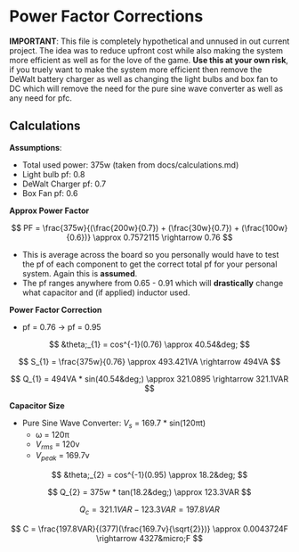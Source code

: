 # Power Factor Corrections
**IMPORTANT**: This file is completely hypothetical and unnused in out current project. The idea was to reduce upfront cost while also making the system more efficient as well as for the love of the game. **Use this at your own risk**, if you truely want to make the system more efficient then remove the DeWalt battery charger as well as changing the light bulbs and box fan to DC which will remove the need for the pure sine wave converter as well as any need for pfc.

## Calculations

**Assumptions**:
  * Total used power: 375w (taken from docs/calculations.md)
  * Light bulb pf: 0.8
  * DeWalt Charger pf: 0.7
  * Box Fan pf: 0.6

**Approx Power Factor**

$$
PF = \frac{375w}{(\frac{200w}{0.7}) + (\frac{30w}{0.7}) + (\frac{100w}{0.6})} \approx 0.7572115 \rightarrow 0.76
$$

  * This is average across the board so you personally would have to test the pf of each component to get the correct total pf for your personal system. Again this is **assumed**.
  * The pf ranges anywhere from 0.65 - 0.91 which will **drastically** change what capacitor and (if applied) inductor used.

**Power Factor Correction**
  * pf = 0.76 $\rightarrow$ pf = 0.95

$$
&theta;_{1} = cos^{-1}(0.76) \approx 40.54&deg;
$$

$$
S_{1} = \frac{375w}{0.76} \approx 493.421VA \rightarrow 494VA
$$

$$
Q_{1} = 494VA * sin(40.54&deg;) \approx 321.0895 \rightarrow 321.1VAR
$$

**Capacitor Size**
  * Pure Sine Wave Converter: $V_{s}$ = 169.7 * sin(120&pi;t)
    * &omega; = 120&pi;
    * $V_{rms}$ = 120v
    * $V_{peak}$ = 169.7v

$$
&theta;_{2} = cos^{-1}(0.95) \approx 18.2&deg;
$$

$$
Q_{2} = 375w * tan(18.2&deg;) \approx 123.3VAR
$$

$$
Q_{c} = 321.1VAR - 123.3VAR = 197.8VAR
$$

$$
C = \frac{197.8VAR}{(377)(\frac{169.7v}{\sqrt{2}})} \approx 0.0043724F \rightarrow 4327&micro;F
$$



